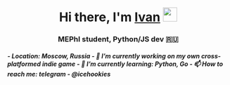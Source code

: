 <h1 align="center">Hi there, I'm <a href="https://daniilshat.ru/" target="_blank">Ivan</a> 
<img src="https://github.com/blackcater/blackcater/raw/main/images/Hi.gif" height="32"/></h1>
<h3 align="center">MEPhI student, Python/JS dev 🇷🇺</h3>
<h5 align "center">
- Location: Moscow, Russia
- 🔭 I’m currently working on my own cross-platformed indie game
- 🌱 I’m currently learning: Python, Go
- 📫 How to reach me: telegram - @icehookies
</h5>
